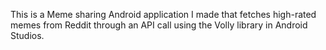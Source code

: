 This is a Meme sharing Android application I made that fetches high-rated memes from Reddit through an API call using the Volly library in Android Studios.
